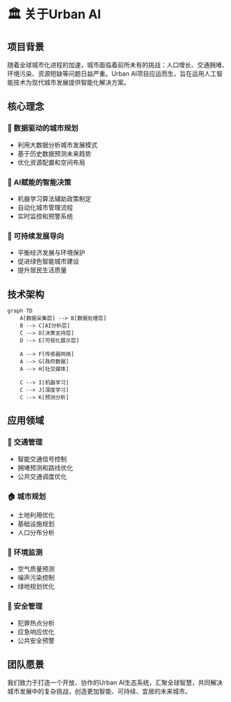 # 🏛️ 关于Urban AI

## 项目背景

随着全球城市化进程的加速，城市面临着前所未有的挑战：人口增长、交通拥堵、环境污染、资源短缺等问题日益严重。Urban AI项目应运而生，旨在运用人工智能技术为现代城市发展提供智能化解决方案。

## 核心理念

### 🎯 数据驱动的城市规划
- 利用大数据分析城市发展模式
- 基于历史数据预测未来趋势
- 优化资源配置和空间布局

### 🤖 AI赋能的智能决策
- 机器学习算法辅助政策制定
- 自动化城市管理流程
- 实时监控和预警系统

### 🌱 可持续发展导向
- 平衡经济发展与环境保护
- 促进绿色智能城市建设
- 提升居民生活质量

## 技术架构

```mermaid
graph TD
    A[数据采集层] --> B[数据处理层]
    B --> C[AI分析层]
    C --> D[决策支持层]
    D --> E[可视化展示层]
    
    A --> F[传感器网络]
    A --> G[政府数据]
    A --> H[社交媒体]
    
    C --> I[机器学习]
    C --> J[深度学习]
    C --> K[预测分析]
```

## 应用领域

### 🚦 交通管理
- 智能交通信号控制
- 拥堵预测和路线优化
- 公共交通调度优化

### 🏠 城市规划
- 土地利用优化
- 基础设施规划
- 人口分布分析

### 🌿 环境监测
- 空气质量预测
- 噪声污染控制
- 绿地规划优化

### 🚨 安全管理
- 犯罪热点分析
- 应急响应优化
- 公共安全预警

## 团队愿景

我们致力于打造一个开放、协作的Urban AI生态系统，汇聚全球智慧，共同解决城市发展中的复杂挑战，创造更加智能、可持续、宜居的未来城市。
